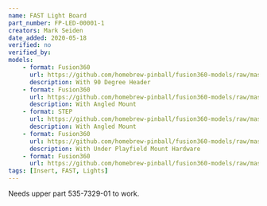 ```yaml
---
name: FAST Light Board
part_number: FP-LED-00001-1
creators: Mark Seiden
date_added: 2020-05-18
verified: no
verified_by:
models:
    - format: Fusion360
      url: https://github.com/homebrew-pinball/fusion360-models/raw/master/lights/Fast%20Light%20Board%20With%2090%20Degree%20Header.f3z
      description: With 90 Degree Header
    - format: Fusion360
      url: https://github.com/homebrew-pinball/fusion360-models/raw/master/lights/Fast%20Light%20Board%20With%20Angled%20Mount.f3z
      description: With Angled Mount
    - format: STEP
      url: https://github.com/homebrew-pinball/fusion360-models/raw/master/lights/Fast%20Light%20Board%20With%20Angled%20Mount.step
      description: With Angled Mount
    - format: Fusion360
      url: https://github.com/homebrew-pinball/fusion360-models/raw/master/lights/Fast%20Light%20Board%20With%20Under%20Playfield%20Mount%20Hardware.f3z
      description: With Under Playfield Mount Hardware
    - format: Fusion360
      url: https://github.com/homebrew-pinball/fusion360-models/raw/master/lights/Fast%20Light%20Board.f3d
tags: [Insert, FAST, Lights]
---
```

Needs upper part 535-7329-01 to work.
